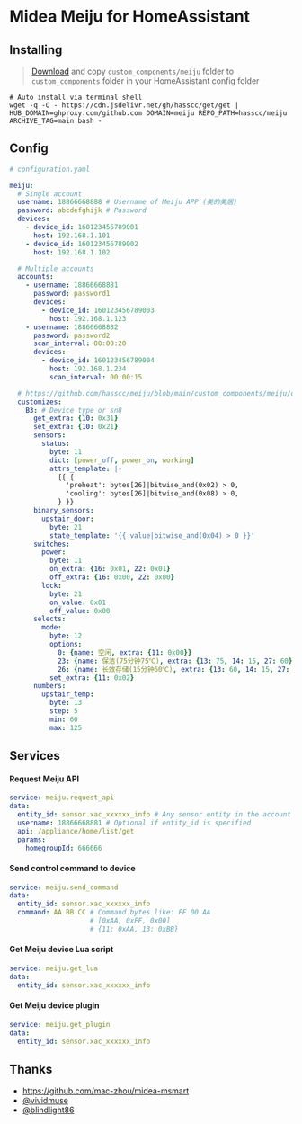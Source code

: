 # Midea Meiju for HomeAssistant

## Installing

> [Download](https://github.com/hasscc/meiju/archive/main.zip) and copy `custom_components/meiju` folder to `custom_components` folder in your HomeAssistant config folder

```shell
# Auto install via terminal shell
wget -q -O - https://cdn.jsdelivr.net/gh/hasscc/get/get | HUB_DOMAIN=ghproxy.com/github.com DOMAIN=meiju REPO_PATH=hasscc/meiju ARCHIVE_TAG=main bash -
```


## Config

```yaml
# configuration.yaml

meiju:
  # Single account
  username: 18866668888 # Username of Meiju APP (美的美居)
  password: abcdefghijk # Password
  devices:
    - device_id: 160123456789001
      host: 192.168.1.101
    - device_id: 160123456789002
      host: 192.168.1.102

  # Multiple accounts
  accounts:
    - username: 18866668881
      password: password1
      devices:
        - device_id: 160123456789003
          host: 192.168.1.123
    - username: 18866668882
      password: password2
      scan_interval: 00:00:20
      devices:
        - device_id: 160123456789004
          host: 192.168.1.234
          scan_interval: 00:00:15

  # https://github.com/hasscc/meiju/blob/main/custom_components/meiju/device_customizes.yaml
  customizes:
    B3: # Device type or sn8
      get_extra: {10: 0x31}
      set_extra: {10: 0x21}
      sensors:
        status:
          byte: 11
          dict: [power_off, power_on, working]
          attrs_template: |-
            {{ {
              'preheat': bytes[26]|bitwise_and(0x02) > 0,
              'cooling': bytes[26]|bitwise_and(0x08) > 0,
            } }}
      binary_sensors:
        upstair_door:
          byte: 21
          state_template: '{{ value|bitwise_and(0x04) > 0 }}'
      switches:
        power:
          byte: 11
          on_extra: {16: 0x01, 22: 0x01}
          off_extra: {16: 0x00, 22: 0x00}
        lock:
          byte: 21
          on_value: 0x01
          off_value: 0x00
      selects:
        mode:
          byte: 12
          options:
            0: {name: 空闲, extra: {11: 0x00}}
            23: {name: 保洁(75分钟75℃), extra: {13: 75, 14: 15, 27: 60}}
            26: {name: 长效存储(15分钟60℃), extra: {13: 60, 14: 15, 27: 0}}
          set_extra: {11: 0x02}
      numbers:
        upstair_temp:
          byte: 13
          step: 5
          min: 60
          max: 125
```


## Services

#### Request Meiju API
```yaml
service: meiju.request_api
data:
  entity_id: sensor.xac_xxxxxx_info # Any sensor entity in the account
  username: 18866668881 # Optional if entity_id is specified
  api: /appliance/home/list/get
  params:
    homegroupId: 666666
```

#### Send control command to device
```yaml
service: meiju.send_command
data:
  entity_id: sensor.xac_xxxxxx_info
  command: AA BB CC # Command bytes like: FF 00 AA
                    # [0xAA, 0xFF, 0x00]
                    # {11: 0xAA, 13: 0xBB}
```

#### Get Meiju device Lua script
```yaml
service: meiju.get_lua
data:
  entity_id: sensor.xac_xxxxxx_info
```

#### Get Meiju device plugin
```yaml
service: meiju.get_plugin
data:
  entity_id: sensor.xac_xxxxxx_info
```


## Thanks
- https://github.com/mac-zhou/midea-msmart
- [@vividmuse](https://github.com/vividmuse)
- [@blindlight86](https://github.com/blindlight86)

